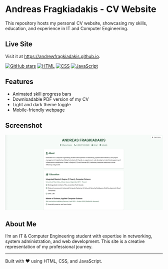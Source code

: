 # Andreas Fragkiadakis - CV Website
This repository hosts my personal CV website, showcasing my skills, education, and experience in IT and Computer Engineering. 

## Live Site
Visit it at https://andrewfragkiadakis.github.io.

[![GitHub stars](https://img.shields.io/github/stars/andrewfragkiadakis/afragkiadakis.github.io?style=social)](https://github.com/andrewfragkiadakis/afragkiadakis.github.io/stargazers)
[![HTML](https://img.shields.io/badge/HTML-Used-orange)](https://github.com/andrewfragkiadakis/afragkiadakis.github.io)
[![CSS](https://img.shields.io/badge/CSS-Used-blue)](https://github.com/andrewfragkiadakis/afragkiadakis.github.io)
[![JavaScript](https://img.shields.io/badge/JavaScript-Used-yellow)](https://github.com/andrewfragkiadakis/afragkiadakis.github.io)

## Features
- Animated skill progress bars
- Downloadable PDF version of my CV
- Light and dark theme toggle
- Mobile-friendly webpage

## Screenshot
![Website Screenshot](screenshot.png)

## About Me
I’m an IT & Computer Engineering student with expertise in networking, system administration, and web development. 
This site is a creative representation of my professional journey.

---
Built with ❤️ using HTML, CSS, and JavaScript.
